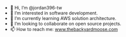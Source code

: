 - 👋 Hi, I’m @jordan396-tw
- 👀 I’m interested in software development.
- 🌱 I’m currently learning AWS solution architecture.
- 💞️ I’m looking to collaborate on open source projects.
- 📫 How to reach me: www.thebackyardmoose.com

<!---
jordan396-tw/jordan396-tw is a ✨ special ✨ repository because its `README.md` (this file) appears on your GitHub profile.
You can click the Preview link to take a look at your changes.
--->
